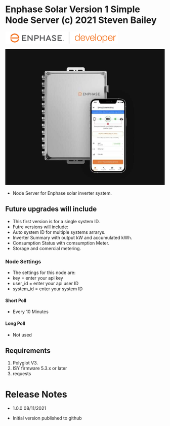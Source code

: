 
# Enphase Solar Version 1 Simple Node Server (c) 2021 Steven Bailey

![Enphase](<https://github.com/sjpbailey/udi-enphase-poly-master-v3/blob/master/images-archive/enlighten_dev_logo-8c066a4e2ed24faf.png>)

![Enphase](<https://github.com/sjpbailey/udi-enphase-poly-master-v3/blob/master/images-archive/Combiner+phone_0.jpg>)

* Node Server for Enphase solar inverter system.

## Future upgrades will include

* This first version is for a single system ID.
* Futre versions will include:
* Auto system ID for multiple systems arrarys.
* Inverter Summary with output kW and accumulated kWh.
* Consumption Status with comsumption Meter.
* Storage and comercial metering.

### Node Settings

* The settings for this node are:
* key = enter your api key
* user_id = enter your api user ID
* system_id = enter your system ID

#### Short Poll

* Every 10 Minutes

#### Long Poll

* Not used

## Requirements

1. Polyglot V3.
2. ISY firmware 5.3.x or later
3. requests

# Release Notes

* 1.0.0 08/11/2021

* Initial version published to github
